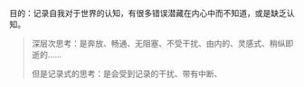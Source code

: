

目的：记录自我对于世界的认知，有很多错误潜藏在内心中而不知道，或是缺乏认知。

> 深层次思考：是奔放、畅通、无阻塞、不受干扰、由内的、灵感式、稍纵即逝的......
>
> 但是记录式的思考：是会受到记录的干扰、带有中断、